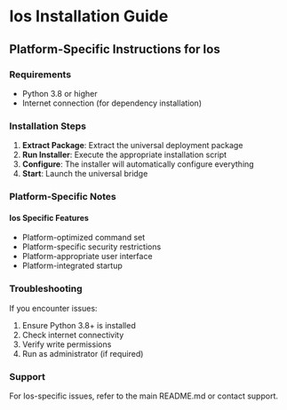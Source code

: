 # Ios Installation Guide

## Platform-Specific Instructions for Ios

### Requirements
- Python 3.8 or higher
- Internet connection (for dependency installation)

### Installation Steps

1. **Extract Package**: Extract the universal deployment package
2. **Run Installer**: Execute the appropriate installation script
3. **Configure**: The installer will automatically configure everything
4. **Start**: Launch the universal bridge

### Platform-Specific Notes

#### Ios Specific Features
- Platform-optimized command set
- Platform-specific security restrictions
- Platform-appropriate user interface
- Platform-integrated startup

### Troubleshooting

If you encounter issues:
1. Ensure Python 3.8+ is installed
2. Check internet connectivity
3. Verify write permissions
4. Run as administrator (if required)

### Support

For Ios-specific issues, refer to the main README.md or contact support.
